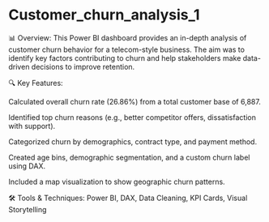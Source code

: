 # Customer_churn_analysis_1

📊 Overview:
This Power BI dashboard provides an in-depth analysis of customer churn behavior for a telecom-style business. The aim was to identify key factors contributing to churn and help stakeholders make data-driven decisions to improve retention.

🔍 Key Features:

Calculated overall churn rate (26.86%) from a total customer base of 6,887.

Identified top churn reasons (e.g., better competitor offers, dissatisfaction with support).

Categorized churn by demographics, contract type, and payment method.

Created age bins, demographic segmentation, and a custom churn label using DAX.

Included a map visualization to show geographic churn patterns.

🛠 Tools & Techniques: Power BI, DAX, Data Cleaning, KPI Cards, Visual Storytelling

